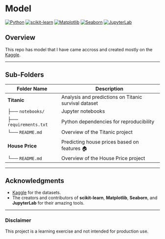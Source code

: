 # Model

[![Python](https://img.shields.io/badge/Python-3.8%2B-blue)](https://www.python.org/)
[![scikit-learn](https://img.shields.io/badge/scikit--learn-1.0-orange)](https://scikit-learn.org/)
[![Matplotlib](https://img.shields.io/badge/Matplotlib-3.4.3-yellow)](https://matplotlib.org/)
[![Seaborn](https://img.shields.io/badge/Seaborn-0.11.2-blueviolet)](https://seaborn.pydata.org/)
[![JupyterLab](https://img.shields.io/badge/JupyterLab-3.0.0-green)](https://jupyter.org/)

## Overview

This repo has model that I have came accross and created mostly on the [Kaggle](https://www.kaggle.com/).

---

## Sub-Folders
| Folder Name             | Description                                                                 |
|-------------------------|-----------------------------------------------------------------------------|
| **Titanic**             | Analysis and predictions on Titanic survival dataset                     |
| ├── `notebooks/`        | Jupyter notebooks                                                          |
| ├── `requirements.txt`  | Python dependencies for reproducibility                                   |
| └── `README.md`         | Overview of the Titanic project                                           |
|                                                                                                   |
| **House Price**         | Predicting house prices based on features 🏠                               |
| └── `README.md`         | Overview of the House Price project                                     |


---

## Acknowledgments 

- [Kaggle](https://www.kaggle.com/) for the datasets.
- The creators and contributors of **scikit-learn**, **Matplotlib**, **Seaborn**, and **JupyterLab** for their amazing tools.

---

### Disclaimer

This project is a learning exercise and not intended for production use.
